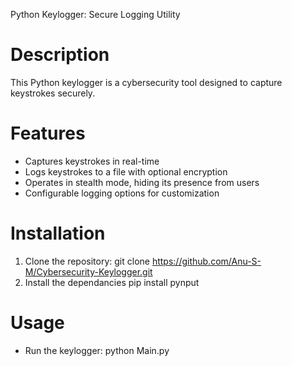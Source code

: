 Python Keylogger: Secure Logging Utility

# Description
This Python keylogger is a cybersecurity tool designed to capture keystrokes securely.

# Features
- Captures keystrokes in real-time
- Logs keystrokes to a file with optional encryption
- Operates in stealth mode, hiding its presence from users
- Configurable logging options for customization

# Installation
1. Clone the repository:
   git clone https://github.com/Anu-S-M/Cybersecurity-Keylogger.git
2. Install the dependancies
   pip install pynput


# Usage
- Run the keylogger:
  python Main.py
